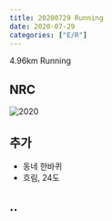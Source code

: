 ```yaml
---
title: 20200729 Running 
date: 2020-07-29
categories: ["E/R"]
---
```


4.96km Running 

## NRC

![2020](/img/20200729.jpg)

## 추가

*   동네 한바퀴
*   흐림, 24도

## ..


